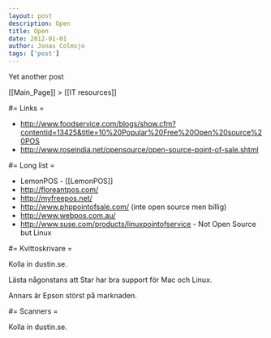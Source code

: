 ```yaml
---
layout: post
description: Open
title: Open
date: 2012-01-01
author: Jonas Colmsjo
tags: ['post']
---
```


Yet another post





[[Main_Page]] > [[IT resources]]

#= Links =

* http://www.foodservice.com/blogs/show.cfm?contentid=13425&title=10%20Popular%20Free%20Open%20source%20POS
* http://www.roseindia.net/opensource/open-source-point-of-sale.shtml


#= Long list =


* LemonPOS - [[LemonPOS]]
* http://floreantpos.com/
* http://myfreepos.net/
* http://www.phppointofsale.com/ (inte open source men billig)
* http://www.webpos.com.au/
* http://www.suse.com/products/linuxpointofservice - Not Open Source but Linux


#= Kvittoskrivare =

Kolla in dustin.se.

Lästa någonstans att Star har bra support för Mac och Linux.

Annars är Epson störst på marknaden.


#= Scanners =

Kolla in dustin.se.
